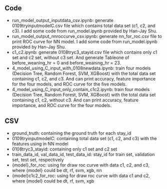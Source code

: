 ## Code
 - run_model_output_inputdata_csv.ipynb: generate 0109tryinputmodelC.csv file which contains total data set (c1, c2, and c3). I add some code from run_model.ipynb provided by Han-Jay Shu. 
 - run_model_output_nnroccurve_csv.ipynb: generate nn_for_roc.csv file to print ROC curve for NN model. I add some code from run_model.ipynb provided by Han-Jay Shu. 
 - c1_c2.ipynb: generate 0108tryc3_stayid.csv file which contains only c1 set and c2 set, without c3 set. And generate Tableone of before_weaning_hr = 0 and before_weaning_hr = 23. 
 - 4_model_using_C_input_with_0108newdata.ipynb: train four models (Decision Tree, Random Forest, SVM, XGBoost) with the total data set containing c1, c2, and c3. And can print accuracy, feature importance for the four models, and ROC curve for the five models. 
 - 4_model_using_C_input_only_contain_c1c2.ipynb: train four models (Decision Tree, Random Forest, SVM, XGBoost) with the total data set containing c1, c2, without c3. And can print accuracy, feature importance, and ROC curve for the four models. 

## CSV
 - ground_truth: containing the ground truth for each stay_id
 - 0109tryinputmodelC: containing total data set (c1, c2, and c3) with the features using in NN model
 - 0108tryc3_stayid: containing only c1 set and c2 set
 - train_data_id, val_data_id, test_data_id: stay_id for train set, validation set, test set, respectively
 - {model}_for_roc: using for draw roc curve with data c1, c2, and c3, where {model} could be dt, rf, svm, xgb, nn
 - {model}c1c2_for_roc: using for draw roc curve with data c1 and c2, where {model} could be dt, rf, svm, xgb




 
